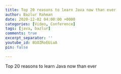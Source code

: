```yaml
---
title: Top 20 reasons to learn Java now than ever
author: Bazlur Rahman
date: 2020-12-02 04:00:00 +0000
categories: [Video, Conference]
tags: [java, bazlur]
comments: true
excerpt_separator: ''
youtube_id: 8GOZRoEUiaA
pin: false

---
```

Top 20 reasons to learn Java now than ever